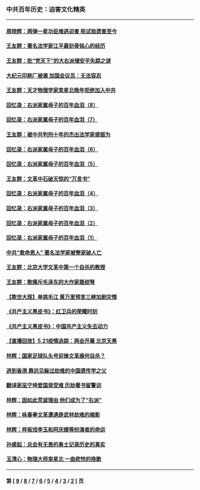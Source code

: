 ### 中共百年历史：迫害文化精英
---
#### [周晓辉：两弹一星功臣难逃迫害 核试验遗害至今](../../pages/nf1176111/n12974997.md?05280430) 
#### [王友群：著名法学家江平最刻骨铭心的经历](../../pages/nf1176111/n12970787.md?05280430) 
#### [王友群：批“党天下”的大右派储安平失踪之谜](../../pages/nf1176111/n12954229.md?05280430) 
#### [大纪元印刷厂被袭 加国会议员：无法容忍](../../pages/nf1176111/n12883028.md?05280430) 
#### [王友群：天才物理学家束星北晚年拒绝加入中共](../../pages/nf1176111/n12792913.md?05280430) 
#### [回忆录：右派家属母子的百年血泪（8）](../../pages/nf1176111/n12706196.md?05280430) 
#### [回忆录：右派家属母子的百年血泪（7）](../../pages/nf1176111/n12706191.md?05280430) 
#### [王友群：被中共判刑十年的杰出法学家盛振为](../../pages/nf1176111/n12706141.md?05280430) 
#### [回忆录：右派家属母子的百年血泪（6）](../../pages/nf1176111/n12698863.md?05280430) 
#### [回忆录：右派家属母子的百年血泪（5）](../../pages/nf1176111/n12692515.md?05280430) 
#### [王友群：文革中石破天惊的“万言书”](../../pages/nf1176111/n12690994.md?05280430) 
#### [回忆录：右派家属母子的百年血泪（4）](../../pages/nf1176111/n12686410.md?05280430) 
#### [回忆录：右派家属母子的百年血泪（3）](../../pages/nf1176111/n12683820.md?05280430) 
#### [回忆录：右派家属母子的百年血泪（2）](../../pages/nf1176111/n12679738.md?05280430) 
#### [回忆录：右派家属母子的百年血泪（1）](../../pages/nf1176111/n12678112.md?05280430) 
#### [中共“救命恩人” 著名法学家被整家破人亡](../../pages/nf1176111/n12658168.md?05280430) 
#### [王友群：北京大学文革中第一个自杀的教授](../../pages/nf1176111/n12632697.md?05280430) 
#### [王友群：敢痛斥毛泽东的大作家聂绀弩](../../pages/nf1176111/n12384788.md?05280430) 
#### [【欺世大观】单挑毛江 黄万里预言三峡加剧灾情](../../pages/nf1176111/n12357101.md?05280430) 
#### [《共产主义黑皮书》：红卫兵的荣耀时刻](../../pages/nf1176111/n12190329.md?05280430) 
#### [《共产主义黑皮书》：中国共产主义失去动力](../../pages/nf1176111/n12168749.md?05280430) 
#### [【直播回放】5.21疫情追踪：两会开幕 北京天黑](../../pages/nf1176111/n12126358.md?05280430) 
#### [林辉：国家足球队头号前锋文革缘何自杀？](../../pages/nf1176111/n11648921.md?05280430) 
#### [逃到香港 靠远见躲过劫难的中国遗传学之父](../../pages/nf1176111/n11535984.md?05280430) 
#### [翻译家巫宁坤爱国竟受难 历劫著书留警训](../../pages/nf1176111/n11478084.md?05280430) 
#### [林辉：因如此荒诞理由 他们成为了“右派”](../../pages/nf1176111/n11070799.md?05280430) 
#### [林辉：咏春拳文革遭遇是武林劫难的缩影](../../pages/nf1176111/n11042647.md?05280430) 
#### [林辉：样板戏李玉和阿庆嫂等扮演者的命运](../../pages/nf1176111/n11034634.md?05280430) 
#### [孙盛起：总会有无畏的勇士记录历史的真实](../../pages/nf1176111/n11027279.md?05280430) 
#### [玉清心：物理大师束星北 一曲悲怆的挽歌](../../pages/nf1176111/n11022591.md?05280430) 

---
#### 第 [ [9](./9.md?05280430) / [8](./8.md?05280430) / [7](./7.md?05280430) / [6](./6.md?05280430) / [5](./5.md?05280430) / [4](./4.md?05280430) / [3](./3.md?05280430) / [2](./2.md?05280430) ] 页
